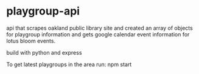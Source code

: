 # playgroup-api
api that scrapes oakland public library site and created an array of objects for playgroup information and gets google calendar event information for lotus bloom events. 

build with python and express

To get latest playgroups in the area  run: npm start
